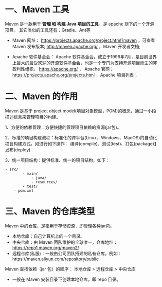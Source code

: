 # 一、Maven 工具
Maven 是一款用于 **管理 和 构建 Java 项目的工具**，是 apache 旗下的一个开源项目。
其它类似的工具还有：Gradle、Ant等

* Maven 网址：
	https://projects.apache.org/project.html?maven ，可查看 Maven 发布版本;
	http://maven.apache.org/ ，Maven 开发者文档;

* Apache 软件基金会：
Apache 软件基金会，成立于1999年7月，是目前世界上最大的最受欢迎的开源软件基金会，也是一个专门为支持开源项目而生的非盈利性组织。
	https://apache.org/ ， Apache 官网；
	https://projects.apache.org/projects.html ，Apache 项目列表；

# 二、Maven 的作用

Maven 是基于 project object model(项目对象模型，POM)的概念，通过一小段描述信息来管理项目的构建。

1、方便的依赖管理：方便快捷的管理项目依赖的资源(jar包)。

2、标准的项目构建流程：标准化的跨平台(Linux、Windows、MacOS)的自动化项目构建方式。如进行如下操作：
	编译(compile)、测试(test)、打包(package)】发布(deploy)

3、统一项目结构：提供标准、统一的项目结构，如下：

```
- src/
		- main/
			- java/
			- resources/
		- test/
	- pom.xml
```


# 三、Maven 的仓库类型

Maven 中的仓库，是指用于存储资源，即管理各种jar包。
* 本地仓库：自己计算机上的一个目录。
* 中央仓库：由 Maven 团队维护的全球唯一，仓库地址：https://repo1.maven.org/maven2/
* 远程仓库(私服)：一般由公司团队搭建的私有仓库。例如：https://maven.aliyun.com/repository/public

Maven 查找依赖（jar 包）的顺序：
	本地仓库 > 远程仓库 > 中央仓库

* 一般在 Maven 安装目录下创建本地仓库，即 repo 目录。












